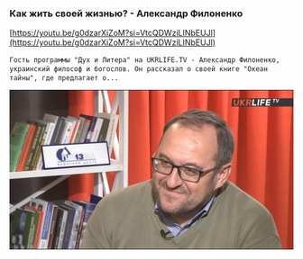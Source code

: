 
### Как жить своей жизнью? - Александр Филоненко



[https://youtu.be/g0dzarXiZoM?si=VtcQDWziLINbEUJl](https://youtu.be/g0dzarXiZoM?si=VtcQDWziLINbEUJl)

```
Гость программы "Дух и Литера" на UKRLIFE.TV - Александр Филоненко, украинский философ и богослов. Он рассказал о своей книге "Океан тайны", где предлагает о...
```



![1695248799_kak-zhit-svoei-zhizniu-aleksandr_g0dzarXiZoM.jpg](1695248799_kak-zhit-svoei-zhizniu-aleksandr_g0dzarXiZoM.jpg)
